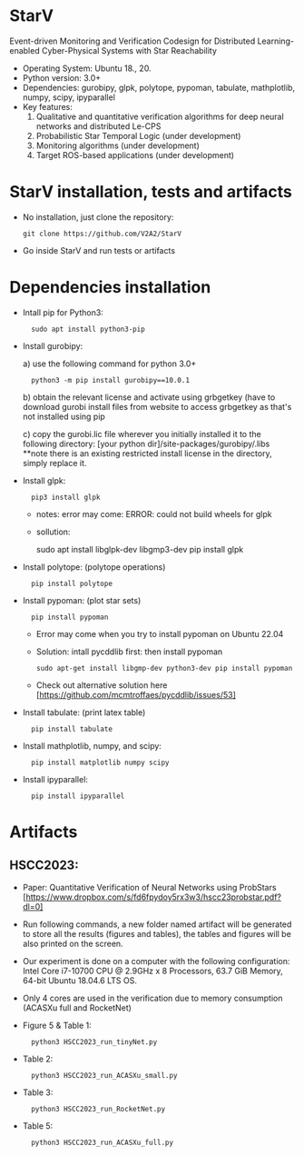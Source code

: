 # StarV
Event-driven Monitoring and Verification Codesign for Distributed Learning-enabled Cyber-Physical Systems with Star Reachability
 - Operating System: Ubuntu 18., 20.
 - Python version: 3.0+
 - Dependencies: gurobipy, glpk, polytope, pypoman, tabulate, mathplotlib, numpy, scipy, ipyparallel
 - Key features: 
    1) Qualitative and quantitative verification algorithms for deep neural networks and distributed Le-CPS 
    2) Probabilistic Star Temporal Logic (under development)
    3) Monitoring algorithms (under development)
    4) Target ROS-based applications (under development)
 
 
# StarV installation, tests and artifacts

  - No installation, just clone the repository:
  
        git clone https://github.com/V2A2/StarV
        
  - Go inside StarV and run tests or artifacts
 
# Dependencies installation

- Intall pip for Python3:

        sudo apt install python3-pip
 
- Install gurobipy: 
  
    a) use the following command for python 3.0+
  
        python3 -m pip install gurobipy==10.0.1
    
    b) obtain the relevant license and activate using grbgetkey (have to download gurobi install files from website to access    grbgetkey as that's not installed using pip
    
    c) copy the gurobi.lic file wherever you initially installed it to the following directory: [your python dir]/site-packages/gurobipy/.libs **note there is an existing restricted install license in the directory, simply replace it.
    
- Install glpk: 
   
        pip3 install glpk
	
  * notes: error may come: ERROR: could not build wheels for glpk 
  * sollution:
  
	sudo apt install libglpk-dev libgmp3-dev pip install glpk
   
- Install polytope: (polytope operations)
        
        pip install polytope
   
- Install pypoman: (plot star sets) 
   
        pip install pypoman

  * Error may come when you try to install pypoman on Ubuntu 22.04
  * Solution: intall pycddlib first: then install pypoman
  
        sudo apt-get install libgmp-dev python3-dev pip install pypoman
	
  * Check out alternative solution here [https://github.com/mcmtroffaes/pycddlib/issues/53]
     
- Install tabulate: (print latex table)

        pip install tabulate
        
- Install mathplotlib, numpy, and scipy: 

        pip install matplotlib numpy scipy

- Install ipyparallel:

        pip install ipyparallel
        
        
        
# Artifacts 

## HSCC2023: 

- Paper: Quantitative Verification of Neural Networks using ProbStars [https://www.dropbox.com/s/fd6fpydoy5rx3w3/hscc23probstar.pdf?dl=0]

- Run following commands, a new folder named artifact will be generated to store all the results (figures and tables), the tables and figures will be also printed on the screen. 

- Our experiment is done on a computer with the following configuration: Intel Core i7-10700 CPU @ 2.9GHz x 8 Processors, 63.7 GiB Memory, 64-bit Ubuntu 18.04.6 LTS OS.

- Only 4 cores are used in the verification due to memory consumption (ACASXu full and RocketNet)

- Figure 5 & Table 1:
   
        python3 HSCC2023_run_tinyNet.py
        
- Table 2: 

        python3 HSCC2023_run_ACASXu_small.py
        
- Table 3: 
      
        python3 HSCC2023_run_RocketNet.py
        
- Table 5:

        python3 HSCC2023_run_ACASXu_full.py
